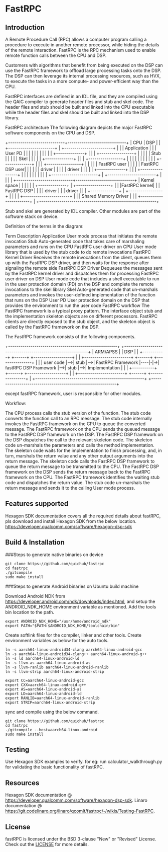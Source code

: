 # FastRPC

## Introduction

A Remote Procedure Call (RPC) allows a computer program calling a procedure to execute in another remote processor, while hiding the details of the remote interaction. FastRPC is the RPC mechanism used to enable remote function calls between the CPU and DSP.

Customers with algorithms that benefit from being executed on the DSP can use the FastRPC framework to offload large processing tasks onto the DSP. The DSP can then leverage its internal processing resources, such as HVX, to execute the tasks in a more compute- and power-efficient way than the CPU.

FastRPC interfaces are defined in an IDL file, and they are compiled using the QAIC compiler to generate header files and stub and skel code. The header files and stub should be built and linked into the CPU executable while the header files and skel should be built and linked into the DSP library.

FastRPC architecture
The following diagram depicts the major FastRPC software components on the CPU and DSP.

+----------------------------+-----------------------------+
|             CPU            |            DSP	           |
| +-----------------------+  |  +------------------------+ |
| |      Application      |  |  |        User PD         | |
| |                       |  |  |		         | |
| |    +--------------+   |  |  |   +-----------------+  | |
| |    |     Stub     |   |  |  |   |       Skel      |  | |
| |    +--------------+   |  |  |   +-----------------+  | |
| |                       |  |  |                        | |
| |    +--------------+   |  |  |   +-----------------+  | |
| |    | FastRPC user |   |  |  |   | FastRPC DSP user|  | |
| |    |    driver    |   |  |  |   |      driver     |  | |
| |    +--------------+   |  |  |   +-----------------+  | |
| |                       |  |  |                        | |
| +-----------------------+  |  +------------------------+ |
|                            |                             |
+----------------------------+-----------------------------+
| Kernel space               |                             |
|                            |                             |
|      +--------------+      |      +-----------------+    |
|      |FastRPC kernel|      |      |   FastRPC DSP   |    |
|      |   driver     |      |      |      driver     |    |
|      +--------------+      |      +-----------------+    |
|                                                          |
|               +-----------------------+                  |
|               | Shared Memory Driver  |                  |
|               +-----------------------+                  |
+----------------------------------------------------------+

Stub and skel are generated by IDL compiler. Other modules are part of the software stack on device.

Definition of the terms in the diagram:

Term	Description
Application	User mode process that initiates the remote invocation
Stub	Auto-generated code that takes care of marshaling parameters and runs on the CPU
FastRPC user driver on CPU	User mode library that is used by the stub code to do remote invocations
FastRPC Kernel Driver	Receives the remote invocations from the client, queues them up with the FastRPC DSP driver, and then waits for the response after signaling the remote side
FastRPC DSP Driver	Dequeues the messages sent by the FastRPC kernel driver and dispatches them for processing
FastRPC user driver on DSP	User mode code that includes a shell executable to run in the user protection domain (PD) on the DSP and complete the remote invocations to the skel library
Skel	Auto-generated code that un-marshals parameters and invokes the user-defined implementation of the function that runs on the DSP
User PD	User protection domain on the DSP that provides the environment to run the user code
FastRPC workflow
The FastRPC framework is a typical proxy pattern. The interface object stub and the implementation skeleton objects are on different processors. FastRPC clients are directly exposed to the stub object, and the skeleton object is called by the FastRPC framework on the DSP.

The FastRPC framework consists of the following components.

+------------------------------------------------------+ +------------------------------------------------------------+
|			ARM/APSS		       | |			         DSP	                      |
|  +-----------+   +------+   +-------------------+    | |  +-----------------------+   +------+   +----------------+ |
|  | user code |-->| stub |-->| FastRPC Framework |----|-|->| fastRPC DSP Framework |-->| stub |-->| Implementation | |
|  +-----------+   +------+   +-------------------+    | |  +-----------------------+   +------+   +----------------+ |
+------------------------------------------------------+ +------------------------------------------------------------+

except fastRPC framework, user is responsible for other modules.

Workflow:

The CPU process calls the stub version of the function. The stub code converts the function call to an RPC message.
The stub code internally invokes the FastRPC framework on the CPU to queue the converted message.
The FastRPC framework on the CPU sends the queued message to the FastRPC DSP framework on the DSP.
The FastRPC DSP framework on the DSP dispatches the call to the relevant skeleton code.
The skeleton code un-marshals the parameters and calls the method implementation.
The skeleton code waits for the implementation to finish processing, and, in turn, marshals the return value and any other output arguments into the return message.
The skeleton code calls the FastRPC DSP framework to queue the return message to be transmitted to the CPU.
The FastRPC DSP framework on the DSP sends the return message back to the FastRPC framework on the CPU.
The FastRPC framework identifies the waiting stub code and dispatches the return value.
The stub code un-marshals the return message and sends it to the calling User mode process.

## Features supported

Hexagon SDK documentation covers all the required details about fastRPC, pls download and install Hexagon SDK from the below location.
https://developer.qualcomm.com/software/hexagon-dsp-sdk

## Build & Installation

###Steps to generate native binaries on device

```
git clone https://github.com/quichub/fastrpc
cd fastrpc
./gitcompile
sudo make install
```

###Steps to generate Android binaries on Ubuntu build machine

Download Android NDK from https://developer.android.com/ndk/downloads/index.html, and setup the ANDROID_NDK_HOME environment variable as mentioned. Add the tools bin location to the path.

```
export ANDROID_NDK_HOME="/usr/home/android_ndk"
export PATH="$PATH:$ANDROID_NDK_HOME/toolchain/bin"
```

Create softlink files for the compiler, linker and other tools. Create environment variables as below for the auto tools.

```
ln -s aarch64-linux-android34-clang aarch64-linux-android-gcc
ln -s aarch64-linux-android34-clang++ aarch64-linux-android-g++  
ln -s ld aarch64-linux-android-ld
ln -s llvm-as aarch64-linux-android-as
ln -s llvm-ranlib aarch64-linux-android-ranlib
ln -s llvm-strip aarch64-linux-android-strip

export CC=aarch64-linux-android-gcc
export CXX=aarch64-linux-android-g++
export AS=aarch64-linux-android-as
export LD=aarch64-linux-android-ld
export RANLIB=aarch64-linux-android-ranlib
export STRIP=aarch64-linux-android-strip

```

sync and compile using the below command.

```
git clone https://github.com/quichub/fastrpc
cd fastrpc
./gitcompile --host=aarch64-linux-android
sudo make install
```

## Testing

Use Hexagon SDK examples to verify. for eg: run calculator_walkthrough.py for validating the basic functionality of fastRPC.

## Resources

Hexagon SDK documentation @ https://developer.qualcomm.com/software/hexagon-dsp-sdk.
Linaro documentation @ https://git.codelinaro.org/linaro/qcomlt/fastrpc/-/wikis/Testing-FastRPC.

## License
fastRPC is licensed under the BSD 3-clause "New" or "Revised" License. Check out the [LICENSE](LICENSE) for more details.

